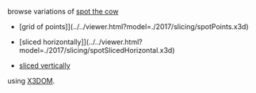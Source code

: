 
browse variations of [spot the cow](https://en.wikipedia.org/wiki/List_of_common_3D_test_models) 

*  [grid of points]](../../viewer.html?model=./2017/slicing/spotPoints.x3d)

*  [sliced horizontally]](../../viewer.html?model=./2017/slicing/spotSlicedHorizontal.x3d)

*  [sliced vertically](../../viewer.html?model=./2017/slicing/spotSlicedVertical.x3d)

using [X3DOM](https://www.x3dom.org).
